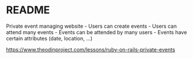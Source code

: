 # README
Private event managing website
    - Users can create events
    - Users can attend many events
    - Events can be attended by many users
    - Events have certain attributes (date, location, ...)
    
https://www.theodinproject.com/lessons/ruby-on-rails-private-events